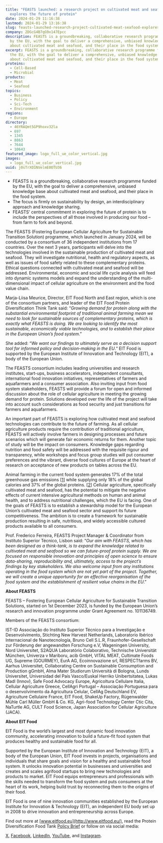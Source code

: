 ```yaml
---
title: "FEASTS launched: a research project on cultivated meat and seafood
  explores the future of protein"
date: 2024-01-29 11:16:38
lastmod: 2024-01-29 13:16:38
slug: feasts-launched-research-project-cultivated-meat-seafood-explores-future-protein
company: 2DGcG4B7qG9x147Epcc
description: FEASTS is a groundbreaking, collaborative research programme funded
  by the EU, with the goal to deliver a comprehensive, unbiased knowledge base
  about cultivated meat and seafood, and their place in the food system.
excerpt: FEASTS is a groundbreaking, collaborative research programme funded by
  the EU, with the goal to deliver a comprehensive, unbiased knowledge base
  about cultivated meat and seafood, and their place in the food system.
proteins:
  - Cell-Based
  - Microbial
products:
  - Meat
  - Seafood
topics:
  - Business
  - Policy
  - Sci-Tech
  - Environment
regions:
  - Europe
directory:
  - 46YRAQmt5GP9hoxv32la
  - 697
  - 1345
  - 8863
  - 7644
  - 10643
featured_image: logo_full_ue_color_vertical.jpg
images:
  - logo_full_ue_color_vertical.jpg
uuid: j0sTrXO1NVelmE0OTU36
---
```

* FEASTS is a groundbreaking, collaborative research programme funded by the EU, with the goal to deliver a comprehensive, unbiased knowledge base about cultivated meat and seafood, and their place in the food system.
* The focus is firmly on sustainability by design, an interdisciplinary approach and knowledge sharing. 
* FEASTS’ central commitment in exploring the future of protein is to include the perspectives of all those involved in producing our food – from farm to fork and beyond.

The FEASTS (Fostering European Cellular Agriculture for Sustainable Transition Solution) programme, which launched in January 2024, will be conducted by a consortium of 36 independent institutions from 17 countries. Over the next 3 years, participants will delve into the technologies involved in the sustainable production of cultivated meat and seafood. They will investigate nutritional, health and regulatory aspects, as well as issues of food safety related to these complementary proteins. Ethical questions connected with cultivated meat and seafood will be addressed. Environmental, economic and social life cycle analysis will feed into dynamic systems models and expand the understanding of the multi-dimensional impact of cellular agriculture on the environment and the food value chain.

Marja-Liisa Meurice, Director, EIT Food North and East region, which is one of the consortium partners, and leader of the EIT Food Protein Diversification Think Tank said: “*Growing demand for protein along with the substantial environmental footprint of traditional animal farming mean we need to look for sustainable sources of complementary proteins, which is exactly what FEASTS is doing. We are looking to identify the most sustainable, economically viable technologies, and to establish their place in the European Union’s food system*.” 

She added: “*We want our findings to ultimately serve as a decision support tool for informed policy and decision-making in the EU*.“ EIT Food is supported by the European Institute of Innovation and Technology (EIT), a body of the European Union.

The FEASTS consortium includes leading universities and research institutes, start-ups, business accelerators, independent consultants, international food innovation initiatives, representatives of farmers and aquafarmers and a consumer association. Also inviting input from food system stakeholders, FEASTS will provide a forum for open and informed discussion about the role of cellular agriculture in meeting the growing demand for protein. Solutions developed over the life of the project will take into account such considerations as food security and just transitions for farmers and aquafarmers.

An important part of FEASTS is exploring how cultivated meat and seafood technologies can contribute to the future of farming. As all cellular agriculture products require the contribution of traditional agriculture, FEASTS will actively involve farmers in designing processes and future scenarios which will generate fair economic returns for them. Another topic of study will be the impact on consumers. Knowledge gaps regarding nutrition and food safety will be addressed with the requisite rigour and transparency, while workshops and focus group studies will put consumer preferences and the vibrant, diverse food cultures of Europe at the heart of research on acceptance of new products on tables across the EU.

Animal farming in the current food system generates 17% of the total greenhouse gas emissions [[1](https://ourworldindata.org/food-ghg-emissions)] while supplying only 18% of the global calories and 37% of the global proteins. [[2](https://ourworldindata.org/land-use)] Cellular agriculture, specifically cultivated meat and seafood, has the potential to mitigate the negative effects of current intensive agricultural methods on human and animal health, and to address nutritional challenges, which the EU is facing. One of the goals of FEASTS is to establish a stewardship model for the European Union’s cultivated meat and seafood sector and support its future competitiveness. The ambition is to create a framework for sustainable production resulting in safe, nutritious, and widely accessible cultured products available to all consumers.

Prof. Frederico Ferreira, FEASTS Project Manager & Coordinator from Instituto Superior Técnico, Lisbon said: “*Our aim with FEASTS, which has been designed as a think-tank, is to expand the knowledge related to cultivated meat and seafood so we can future-proof protein supply. We are focused on responsible innovation and principles of open science to ensure data-sharing, reproducibility and, ultimately, access to the project’s findings by key stakeholders. We also welcome input from any institutions operating in the food system which are not yet part of the project. Together, we will create a unique opportunity for an effective reorganisation of the food system and the establishment of resilient value chains in the EU*.”

**About FEASTS**

FEASTS – Fostering European Cellular Agriculture for Sustainable Transition Solutions, started on 1st December 2023, is funded by the European Union’s research and innovation programme under Grant Agreement no. 101136749.

Members of the FEASTS consortium:

IST-ID Associação do Instituto Superior Técnico para a Investigação e Desenvolvimento, Stichting New Harvest Netherlands, Laboratorio Ibérico Internacional de Nanotecnología, Bruno Cell S.L.R, Fraunhofer-Gesellschaft zur Förderung der angewandten Forschung e.V, Wageningen University, Nord Universitet, S2AQUA Laboratório Colaborativo, Technische Universität München, Univerza v Mariboru, acib GmbH, VITAL MEAT, Cultimate Foods UG, Supreme (GOURMEY), EurA AG, Ecoinnovazione srl, RESPECTfarms BV, Aarhus Universitet, Collaborating Centre on Sustainable Consumption and Production gGmbH, Alma Mater Studiorum Università di Bologna, Lunds Universitet, Universidad del País Vasco/Euskal Herriko Unibertsitatea, Lukas Madl (Innov), Safe Food Advocacy Europe, Agricoltura Cellulare Italia, Cellular Agriculture Greece, CellAgri Portugal – Associação Portuguesa para o desenvolvimento da Agricultura Celular, CellAg Deutschland EV, Agriculture Cellulaire France, EIT Food, ShakeUp Factory, Rügenwalder Mühle Carl Müller GmbH & Co. KG, Agri-food Technology Center Ctic Cita, NaTurtle AG, CULT Food Science, Japan Association for Cellular Agriculture (JACA).

**About EIT Food**

EIT Food is the world’s largest and most dynamic food innovation community, accelerating innovation to build a future-fit food system that produces healthy and sustainable food for all.

Supported by the European Institute of Innovation and Technology (EIT), a body of the European Union, EIT Food invests in projects, organisations and individuals that share goals and vision for a healthy and sustainable food system. It unlocks innovation potential in businesses and universities and creates and scales agrifood startups to bring new technologies and products to market. EIT Food equips entrepreneurs and professionals with the skills needed to transform the food system and puts consumers at the heart of its work, helping build trust by reconnecting them to the origins of their food.

EIT Food is one of nine innovation communities established by the European Institute for Innovation & Technology (EIT), an independent EU body set up in 2008 to drive innovation and entrepreneurship across Europe.

Find out more at [www.eitfood.eu](http://www.eitfood.eu/), read the Protein Diversification Food Tank [Policy Brief](https://www.eitfood.eu/files/EIT-Food-PDTT-Policy-Brief-Accelerating-Protein-Diversification-for-Europe.pdf) or follow on via social media:

[X](https://twitter.com/EITFood), [Facebook](https://www.facebook.com/EITFood.eu/), [LinkedIn](https://www.linkedin.com/company/eit-food/), [YouTube](https://www.youtube.com/channel/UCwRtNjyVEL8eZt8fdxfENJQ), and [Instagram](https://www.instagram.com/food.unfolded/?hl=en).
